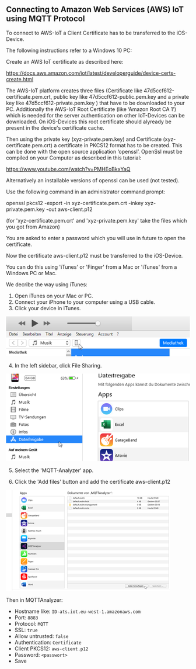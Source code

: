 ## Connecting to Amazon Web Services (AWS) IoT using  MQTT Protocol 

To connect to AWS-IoT a Client Certificate has to be transferred to the iOS-Device.

The following instructions refer to a Windows 10 PC:

Create an AWS IoT certificate as described here:

https://docs.aws.amazon.com/iot/latest/developerguide/device-certs-create.html

The AWS-IoT platform creates three files (Certificate like 47d5ccf612-certificate.pem.crt, public key like  47d5ccf612-public.pem.key and a private key like 47d5ccf612-private.pem.key ) that have to be downloaded to your PC. Additionally the AWS-IoT Root Certificate (like ‘Amazon Root CA 1’) which is needed for the server authentication on other IoT-Devices can be downloaded. On iOS-Devices this root certificate should alyready be present in the device's certificate cache.

Then using the private key (xyz-private.pem.key) and Certificate (xyz-certificate.pem.crt) a certificate in PKCS12 format has to be created. 
This can be done with the open source application ‘openssl’. OpenSsl must be compiled on your Computer as described in this tutorial:

https://www.youtube.com/watch?v=PMHEoBkxYaQ

Alternatively an installable versions of openssl can be used (not tested).

Use the following command in an administrator command prompt:

openssl pkcs12 -export -in xyz-certificate.pem.crt -inkey xyz-private.pem.key -out aws-client.p12

(for  'xyz-certificate.pem.crt' and 'xyz-private.pem.key' take the files which you got from Amazon)

You are asked to enter a password which you will use in future to open the certificate.

Now the certificate aws-client.p12 must be transferred to the iOS-Device.

You can do this using 'iTunes' or 'Finger' from a Mac or 'iTunes' from a Windows PC or Mac.

We decribe the way using iTunes:
1) Open iTunes on your Mac or PC.
2) Connect your iPhone to your computer using a USB cable.
3) Click your device in iTunes.

![Gallery](https://github.com/RoSchmi/mqtt-analyzer/blob/ConnectAwsIoT/Docs/itunesDevice.png)

4) In the left sidebar, click File Sharing.

![Gallery](https://github.com/RoSchmi/mqtt-analyzer/blob/ConnectAwsIoT/Docs/iTunesFileSharin.png)

5) Select the 'MQTT-Analyzer' app.

6) Click the 'Add files' button and add the certificate aws-client.p12

![Gallery](https://github.com/RoSchmi/mqtt-analyzer/blob/ConnectAwsIoT/Docs/itunesAddFiles.png)

Then in MQTTAnalyzer:
- Hostname like: `ID-ats.iot.eu-west-1.amazonaws.com`
- Port: `8883`
- Protocol: `MQTT`
- SSL: `true`
- Allow untrusted: `false`
- Authentication: `Certificate`
- Client PKCS12: `aws-client.p12`
- Password: `<passwort>`
- Save

